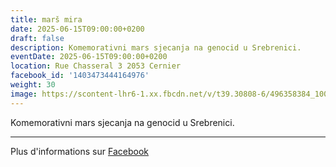 ```yaml
---
title: marš mira
date: 2025-06-15T09:00:00+0200
draft: false
description: Komemorativni mars sjecanja na genocid u Srebrenici.
eventDate: 2025-06-15T09:00:00+0200
location: Rue Chasseral 3 2053 Cernier
facebook_id: '1403473444164976'
weight: 30
image: https://scontent-lhr6-1.xx.fbcdn.net/v/t39.30808-6/496358384_1007574214836511_4806363768185633011_n.jpg?_nc_cat=102&ccb=1-7&_nc_sid=9e60e4&_nc_ohc=A9qmDHXUaR4Q7kNvwHqQKv8&_nc_oc=Adk0AuiwlWL1O1K85OnrEsX1Hykmjd3YOxo_EcQ0UUVins1EOcapYMXT7E9N5KUd_PI&_nc_zt=23&_nc_ht=scontent-lhr6-1.xx&edm=ABTKTjYEAAAA&_nc_gid=R4Op_MBV2v204g48fkardA&oh=00_AfMSrkmPrSvDcwxCygZelOThrLxl26dtNizRtguU9lRZCQ&oe=6857E9AE
---
```


Komemorativni mars sjecanja na genocid u Srebrenici.

---

Plus d'informations sur [Facebook](https://facebook.com/events/1403473444164976)